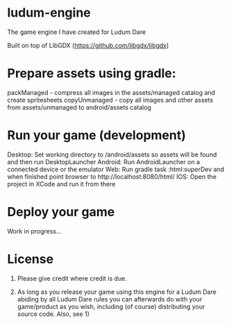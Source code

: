 # ludum-engine
The game engine I have created for Ludum Dare

Built on top of LibGDX (https://github.com/libgdx/libgdx)

# Prepare assets using gradle:

packManaged - compress all images in the assets/managed catalog and create spritesheets
copyUnmanaged - copy all images and other assets from assets/unmanaged to android/assets catalog

# Run your game (development)

Desktop: Set working directory to /android/assets so assets will be found and then run DesktopLauncher
Android: Run AndroidLauncher on a connected device or the emulator
Web: Run gradle task :html:superDev and when finished point browser to http://localhost:8080/html/
IOS: Open the project in XCode and run it from there

# Deploy your game

Work in progress...

# License

1) Please give credit where credit is due.

2) As long as you release your game using this engine for a Ludum Dare abiding by all Ludum Dare rules you can afterwards
do with your game/product as you wish, including (of course) distributing your source code. Also, see 1)

